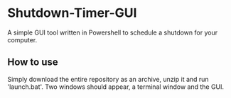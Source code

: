 # Shutdown-Timer-GUI
A simple GUI tool written in Powershell to schedule a shutdown for your computer.
## How to use
Simply download the entire repository as an archive, unzip it and run 'launch.bat'. Two windows should appear, a terminal window and the GUI.
